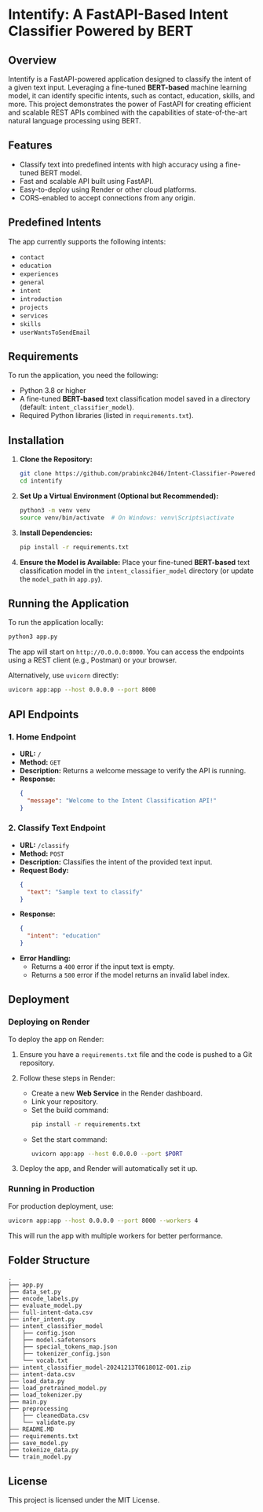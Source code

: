 # Intentify: A FastAPI-Based Intent Classifier Powered by BERT

## Overview

Intentify is a FastAPI-powered application designed to classify the intent of a given text input. Leveraging a fine-tuned **BERT-based** machine learning model, it can identify specific intents, such as contact, education, skills, and more. This project demonstrates the power of FastAPI for creating efficient and scalable REST APIs combined with the capabilities of state-of-the-art natural language processing using BERT.

## Features

- Classify text into predefined intents with high accuracy using a fine-tuned BERT model.
- Fast and scalable API built using FastAPI.
- Easy-to-deploy using Render or other cloud platforms.
- CORS-enabled to accept connections from any origin.

## Predefined Intents

The app currently supports the following intents:

- `contact`
- `education`
- `experiences`
- `general`
- `intent`
- `introduction`
- `projects`
- `services`
- `skills`
- `userWantsToSendEmail`

## Requirements

To run the application, you need the following:

- Python 3.8 or higher
- A fine-tuned **BERT-based** text classification model saved in a directory (default: `intent_classifier_model`).
- Required Python libraries (listed in `requirements.txt`).

## Installation

1. **Clone the Repository:**

   ```bash
   git clone https://github.com/prabinkc2046/Intent-Classifier-Powered-by-BERT
   cd intentify
   ```

2. **Set Up a Virtual Environment (Optional but Recommended):**

   ```bash
   python3 -m venv venv
   source venv/bin/activate  # On Windows: venv\Scripts\activate
   ```

3. **Install Dependencies:**

   ```bash
   pip install -r requirements.txt
   ```

4. **Ensure the Model is Available:**
   Place your fine-tuned **BERT-based** text classification model in the `intent_classifier_model` directory (or update the `model_path` in `app.py`).

## Running the Application

To run the application locally:

```bash
python3 app.py
```

The app will start on `http://0.0.0.0:8000`. You can access the endpoints using a REST client (e.g., Postman) or your browser.

Alternatively, use `uvicorn` directly:

```bash
uvicorn app:app --host 0.0.0.0 --port 8000
```

## API Endpoints

### 1. **Home Endpoint**

- **URL:** `/`
- **Method:** `GET`
- **Description:** Returns a welcome message to verify the API is running.
- **Response:**
  ```json
  {
    "message": "Welcome to the Intent Classification API!"
  }
  ```

### 2. **Classify Text Endpoint**

- **URL:** `/classify`
- **Method:** `POST`
- **Description:** Classifies the intent of the provided text input.
- **Request Body:**
  ```json
  {
    "text": "Sample text to classify"
  }
  ```
- **Response:**
  ```json
  {
    "intent": "education"
  }
  ```
- **Error Handling:**
  - Returns a `400` error if the input text is empty.
  - Returns a `500` error if the model returns an invalid label index.

## Deployment

### Deploying on Render

To deploy the app on Render:

1. Ensure you have a `requirements.txt` file and the code is pushed to a Git repository.

2. Follow these steps in Render:

   - Create a new **Web Service** in the Render dashboard.
   - Link your repository.
   - Set the build command:
     ```bash
     pip install -r requirements.txt
     ```
   - Set the start command:
     ```bash
     uvicorn app:app --host 0.0.0.0 --port $PORT
     ```

3. Deploy the app, and Render will automatically set it up.

### Running in Production

For production deployment, use:

```bash
uvicorn app:app --host 0.0.0.0 --port 8000 --workers 4
```

This will run the app with multiple workers for better performance.

## Folder Structure

```
.
├── app.py
├── data_set.py
├── encode_labels.py
├── evaluate_model.py
├── full-intent-data.csv
├── infer_intent.py
├── intent_classifier_model
│   ├── config.json
│   ├── model.safetensors
│   ├── special_tokens_map.json
│   ├── tokenizer_config.json
│   └── vocab.txt
├── intent_classifier_model-20241213T061801Z-001.zip
├── intent-data.csv
├── load_data.py
├── load_pretrained_model.py
├── load_tokenizer.py
├── main.py
├── preprocessing
│   ├── cleanedData.csv
│   └── validate.py
├── README.MD
├── requirements.txt
├── save_model.py
├── tokenize_data.py
└── train_model.py
```

## License

This project is licensed under the MIT License.
